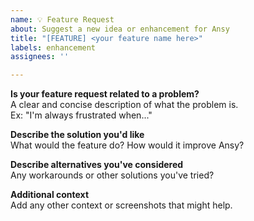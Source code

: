 ```yaml
---
name: 💡 Feature Request
about: Suggest a new idea or enhancement for Ansy
title: "[FEATURE] <your feature name here>"
labels: enhancement
assignees: ''

---
```


**Is your feature request related to a problem?**  
A clear and concise description of what the problem is.  
Ex: "I'm always frustrated when..."

**Describe the solution you'd like**  
What would the feature do? How would it improve Ansy?

**Describe alternatives you've considered**  
Any workarounds or other solutions you've tried?

**Additional context**  
Add any other context or screenshots that might help.
